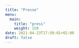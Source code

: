 ```yaml
---
title: "Presse"
menu:
  main:
    title: "press"
    weight: 150
date: 2021-04-23T17:50:01+02:00
draft: false
---
```


